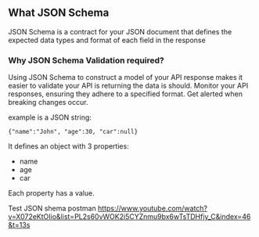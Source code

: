## What JSON Schema

JSON Schema is a contract for your JSON document that defines the expected data types and format of each field in the response


### Why JSON Schema Validation required?

Using JSON Schema to construct a model of your API response makes it easier to validate your API is returning the data is should.
Monitor your API responses, ensuring they adhere to a specified format.
Get alerted when breaking changes occur.

example is a JSON string:

``
{"name":"John", "age":30, "car":null}
``

It defines an object with 3 properties:

- name
- age
- car

Each property has a value.

Test JSON shema postman 
https://www.youtube.com/watch?v=X072eKtOIio&list=PL2s60vWOK2i5CYZnmu9bx6wTsTDHfjy_C&index=46&t=13s